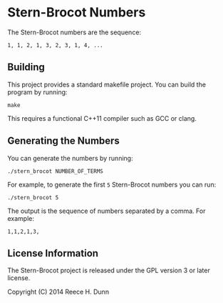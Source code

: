 # Stern-Brocot Numbers

The Stern-Brocot numbers are the sequence:

	1, 1, 2, 1, 3, 2, 3, 1, 4, ...

## Building

This project provides a standard makefile project. You can build the program by
running:

	make

This requires a functional C++11 compiler such as GCC or clang.

## Generating the Numbers

You can generate the numbers by running:

	./stern_brocot NUMBER_OF_TERMS

For example, to generate the first `5` Stern-Brocot numbers you can run:

	./stern_brocot 5

The output is the sequence of numbers separated by a comma. For example:

	1,1,2,1,3,

## License Information

The Stern-Brocot project is released under the GPL version 3 or later license.

Copyright (C) 2014 Reece H. Dunn
